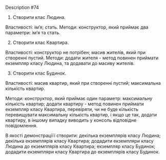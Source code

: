 Description #74

1. Створити клас Людина.

Властивості:
імʼя;
стать.
Методи:
конструктор, який приймає два параметри: імʼя та стать.

2. Створити клас Квартира.

Властивості:
конструктор не потрібен;
масив жителів, який при створенні пустий.
Методи:
додати жителя - метод повинен приймати екземпляр класу Людина, 
та додавати до масиву жителів.

3. Створити клас Будинок.

Властивості:
масив квартир, який при створенні пустий;
максимальна кількість квартир.

Методи:
конструктор, який приймає один параметр: максимальну кількість
квартир;
додати квартиру - метод повинен приймати екземпляр класу Квартира, 
перевіряти, чи не буде кількість перевищувати максимальну кількість 
квартир, і якщо це так, додати квартиру, в іншому випадку виводить 
у консоль відповідне повідомлення.

В якості демонстраціїї створити:
декілька екземплярів класу Людина;
декілька екземплярів класу Квартира;
додадити екземпляри класу Людина до екземплярів класу Квартира;
екземпляр класу Будинок;
додадити екземпляри класу Квартира до екземплярів класу Будинок.